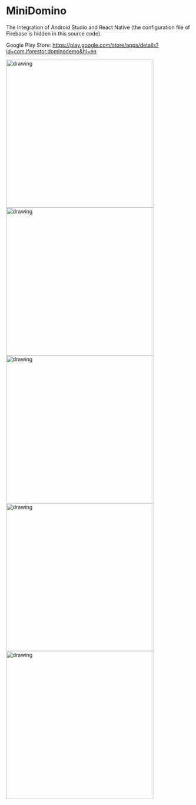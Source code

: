 # MiniDomino

The Integration of Android Studio and React Native
(the configuration file of Firebase is hidden in this source code).

Google Play Store: https://play.google.com/store/apps/details?id=com.lforestor.dominodemo&hl=en

<img src="https://user-images.githubusercontent.com/45004786/79688574-4d6f1280-8279-11ea-9c83-e03be0cb4763.png" alt="drawing" width="400"/>
<img src="https://user-images.githubusercontent.com/45004786/79688641-c40c1000-8279-11ea-94ea-bbf4cbac255b.png" alt="drawing" width="400"/>
<img src="https://user-images.githubusercontent.com/45004786/79688657-e140de80-8279-11ea-9980-f49ec9dccf2c.png" alt="drawing" width="400"/>
<img src="https://user-images.githubusercontent.com/45004786/79688669-f158be00-8279-11ea-8cc7-faf79474e951.png" alt="drawing" width="400"/>
<img src="https://user-images.githubusercontent.com/45004786/79688681-02a1ca80-827a-11ea-9dcf-226584523013.png" alt="drawing" width="400"/>
